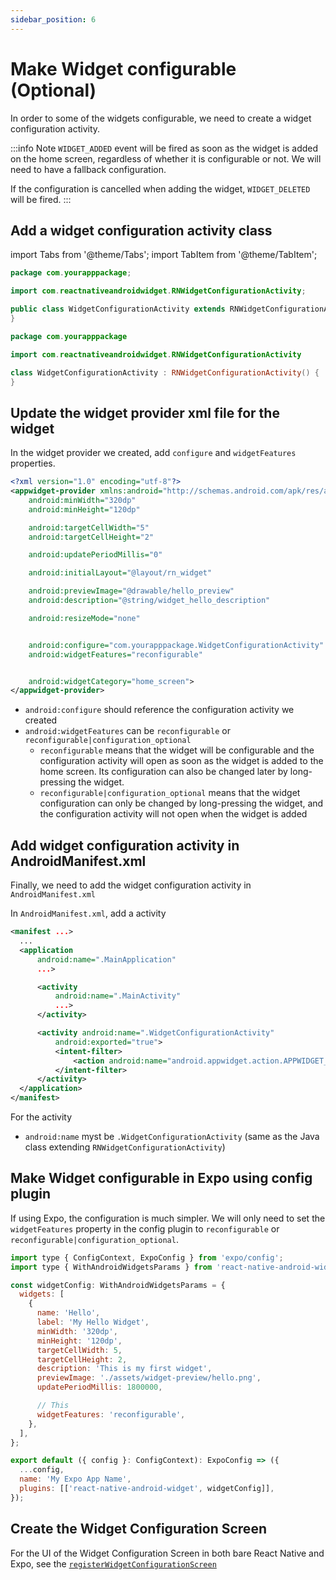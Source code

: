 ```yaml
---
sidebar_position: 6
---
```


# Make Widget configurable (Optional)

In order to some of the widgets configurable, we need to create a widget configuration activity.

:::info Note
`WIDGET_ADDED` event will be fired as soon as the widget is added on the home screen, regardless of whether it is configurable or not. We will need to have a fallback configuration.

If the configuration is cancelled when adding the widget, `WIDGET_DELETED` will be fired.
:::

## Add a widget configuration activity class

import Tabs from '@theme/Tabs';
import TabItem from '@theme/TabItem';

<Tabs>
  <TabItem value="Java" label="Java" default>

```java title="android/app/src/main/java/com/yourapppackage/WidgetConfigurationActivity.java"
package com.yourapppackage;

import com.reactnativeandroidwidget.RNWidgetConfigurationActivity;

public class WidgetConfigurationActivity extends RNWidgetConfigurationActivity {
}
```

  </TabItem>
  <TabItem value="Kotlin" label="Kotlin">

```kotlin title="android/app/src/main/java/com/yourapppackage/WidgetConfigurationActivity.kt"
package com.yourapppackage

import com.reactnativeandroidwidget.RNWidgetConfigurationActivity

class WidgetConfigurationActivity : RNWidgetConfigurationActivity() {
}
```

  </TabItem>
</Tabs>

## Update the widget provider xml file for the widget

In the widget provider we created, add `configure` and `widgetFeatures` properties.

```xml title="android/app/src/main/res/xml/widgetprovider_hello.xml"
<?xml version="1.0" encoding="utf-8"?>
<appwidget-provider xmlns:android="http://schemas.android.com/apk/res/android"
    android:minWidth="320dp"
    android:minHeight="120dp"

    android:targetCellWidth="5"
    android:targetCellHeight="2"

    android:updatePeriodMillis="0"

    android:initialLayout="@layout/rn_widget"

    android:previewImage="@drawable/hello_preview"
    android:description="@string/widget_hello_description"

    android:resizeMode="none"


    android:configure="com.yourapppackage.WidgetConfigurationActivity"
    android:widgetFeatures="reconfigurable"


    android:widgetCategory="home_screen">
</appwidget-provider>
```

- `android:configure` should reference the configuration activity we created
- `android:widgetFeatures` can be `reconfigurable` or `reconfigurable|configuration_optional`
  - `reconfigurable` means that the widget will be configurable and the configuration activity will open as soon as the widget is added to the home screen. Its configuration can also be changed later by long-pressing the widget.
  - `reconfigurable|configuration_optional` means that the widget configuration can only be changed by long-pressing the widget, and the configuration activity will not open when the widget is added

## Add widget configuration activity in AndroidManifest.xml

Finally, we need to add the widget configuration activity in `AndroidManifest.xml`

In `AndroidManifest.xml`, add a activity

```xml title="android/app/src/main/AndroidManifest.xml"
<manifest ...>
  ...
  <application
      android:name=".MainApplication"
      ...>

      <activity
          android:name=".MainActivity"
          ...>
      </activity>

      <activity android:name=".WidgetConfigurationActivity"
          android:exported="true">
          <intent-filter>
              <action android:name="android.appwidget.action.APPWIDGET_CONFIGURE"/>
          </intent-filter>
      </activity>
  </application>
</manifest>
```

For the activity

- `android:name` myst be `.WidgetConfigurationActivity` (same as the Java class extending `RNWidgetConfigurationActivity`)

## Make Widget configurable in Expo using config plugin

If using Expo, the configuration is much simpler. We will only need to set the `widgetFeatures` property in the config plugin to `reconfigurable` or `reconfigurable|configuration_optional`.

```js title="app.config.ts"
import type { ConfigContext, ExpoConfig } from 'expo/config';
import type { WithAndroidWidgetsParams } from 'react-native-android-widget';

const widgetConfig: WithAndroidWidgetsParams = {
  widgets: [
    {
      name: 'Hello',
      label: 'My Hello Widget',
      minWidth: '320dp',
      minHeight: '120dp',
      targetCellWidth: 5,
      targetCellHeight: 2,
      description: 'This is my first widget',
      previewImage: './assets/widget-preview/hello.png',
      updatePeriodMillis: 1800000,

      // This
      widgetFeatures: 'reconfigurable',
    },
  ],
};

export default ({ config }: ConfigContext): ExpoConfig => ({
  ...config,
  name: 'My Expo App Name',
  plugins: [['react-native-android-widget', widgetConfig]],
});
```

## Create the Widget Configuration Screen

For the UI of the Widget Configuration Screen in both bare React Native and Expo, see the [`registerWidgetConfigurationScreen`](../api/register-widget-configuration-screen.md)
